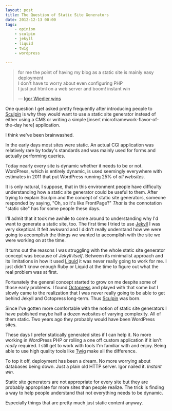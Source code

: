 ```yaml
---
layout: post
title: The Question of Static Site Generators
date: 2012-12-13 00:00
tags:
    - opinion
    - sculpin
    - jekyll
    - liquid
    - twig
    - wordpress

---
```


> for me the point of having my blog as a static site is mainly easy deployment<br>
> I don't have to worry about even configuring PHP<br>
> I just put html on a web server and boom! instant win
>
> <footer>— <a href="http://twitter.com/igorwesome">Igor Wiedler wins</a></footer>

One question I get asked pretty frequently after introducing people to [Sculpin][0]
is why they would want to use a static site generator instead of either using a
CMS or  writing a simple [insert microframework-flavor-of-the-day here] application.

I think we've been brainwashed.

In the early days most sites were static. An actual CGI application was relatively
rare by today's standards and was mainly used for forms and actually performing
queries.

Today nearly every site is dynamic whether it needs to be or not. WordPress, which
is entirely dynamic, is used seemingly everywhere with estimates in 2011 that put
WordPress running 25% of *all websites*.

It is only natural, I suppose, that in this environment people have difficulty
understanding how a static site generator could be useful to them. After trying to
explain Sculpin and the concept of static site generators, someone responded by
saying, "Oh, so it's like FrontPage?" *That* is the connotation "static site"
has for some people these days.

I'll admit that it took me awhile to come around to understanding why I'd want to
generate a static site, too. The first time I tried to use [Jekyll][2] I was very
skeptical. It felt awkward and I didn't really understand how we were going to
accomplish the things we wanted to accomplish with the site we were working on at
the time.

It turns out the reasons I was struggling with the whole static site generator concept
was because of *Jekyll itself*. Between its minimalist approach and its limitations in
how it used [Liquid][3] it was never really going to work for me. I just didn't know
enough Ruby or Liquid at the time to figure out what the real problem was at first.

Fortunately the general concept started to grow on me despite some of those early
problems. I found [Octopress][4] and played with that some but I slowly came to the
realization that I was never really going to be able to get behind Jekyll and Octopress
long-term. Thus [Sculpin][0] was born.

Since I've gotten more comfortable with the notion of static site generators I have
published maybe half a dozen websites of varying complexity. All of them static.
Two years ago they probably would have been WordPress sites.

These days I prefer statically generated sites if I can help it. No more working in
WordPress PHP or rolling a one off custom application if it isn't *really* required.
I still get to work with tools I'm familiar with and enjoy. Being able to use high
quality tools like [Twig][1] make all the difference.

To top it off, deployment has been a dream. No more worrying about databases being down.
Just a plain old HTTP server. Igor nailed it. *Instant win.*

Static site generators are not appropriate for every site but they are probably
appropriate for more sites than people realize. The trick is finding a way to help
people understand that not everything needs to be dynamic.

Especially things that are pretty much just static content anyway.

[0]: http://sculpin.io
[1]: http://twig.sensiolabs.org/
[2]: https://github.com/mojombo/jekyll
[3]: http://liquidmarkup.org/
[4]: http://octopress.org/
